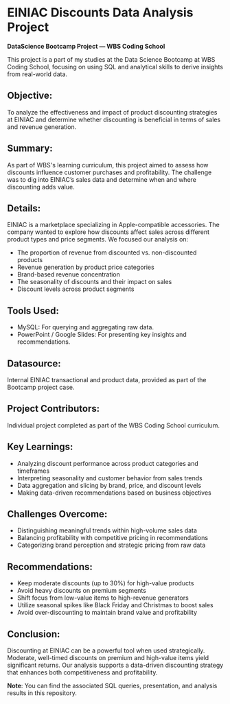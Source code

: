 
# EINIAC Discounts Data Analysis Project  
**DataScience Bootcamp Project — WBS Coding School**

This project is a part of my studies at the Data Science Bootcamp at WBS Coding School, focusing on using SQL and analytical skills to derive insights from real-world data.

## Objective:
To analyze the effectiveness and impact of product discounting strategies at EINIAC and determine whether discounting is beneficial in terms of sales and revenue generation.

## Summary:
As part of WBS's learning curriculum, this project aimed to assess how discounts influence customer purchases and profitability. The challenge was to dig into EINIAC’s sales data and determine when and where discounting adds value.

## Details:
EINIAC is a marketplace specializing in Apple-compatible accessories. The company wanted to explore how discounts affect sales across different product types and price segments. We focused our analysis on:

- The proportion of revenue from discounted vs. non-discounted products
- Revenue generation by product price categories
- Brand-based revenue concentration
- The seasonality of discounts and their impact on sales
- Discount levels across product segments

## Tools Used:
- MySQL: For querying and aggregating raw data.
- PowerPoint / Google Slides: For presenting key insights and recommendations.

## Datasource:
Internal EINIAC transactional and product data, provided as part of the Bootcamp project case.

## Project Contributors:
Individual project completed as part of the WBS Coding School curriculum.

## Key Learnings:
- Analyzing discount performance across product categories and timeframes
- Interpreting seasonality and customer behavior from sales trends
- Data aggregation and slicing by brand, price, and discount levels
- Making data-driven recommendations based on business objectives

## Challenges Overcome:
- Distinguishing meaningful trends within high-volume sales data
- Balancing profitability with competitive pricing in recommendations
- Categorizing brand perception and strategic pricing from raw data

## Recommendations:
- Keep moderate discounts (up to 30%) for high-value products
- Avoid heavy discounts on premium segments
- Shift focus from low-value items to high-revenue generators
- Utilize seasonal spikes like Black Friday and Christmas to boost sales
- Avoid over-discounting to maintain brand value and profitability

## Conclusion:
Discounting at EINIAC can be a powerful tool when used strategically. Moderate, well-timed discounts on premium and high-value items yield significant returns. Our analysis supports a data-driven discounting strategy that enhances both competitiveness and profitability.

**Note**: You can find the associated SQL queries, presentation, and analysis results in this repository.
